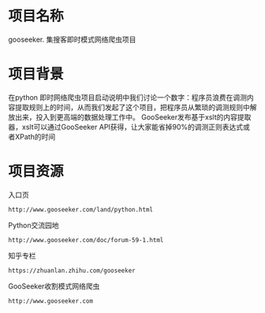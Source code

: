项目名称
=========

gooseeker. 集搜客即时模式网络爬虫项目

项目背景
========
在python 即时网络爬虫项目启动说明中我们讨论一个数字：程序员浪费在调测内容提取规则上的时间，从而我们发起了这个项目，把程序员从繁琐的调测规则中解放出来，投入到更高端的数据处理工作中。
GooSeeker发布基于xslt的内容提取器，xslt可以通过GooSeeker API获得，让大家能省掉90%的调测正则表达式或者XPath的时间


项目资源
========
入口页

    http://www.gooseeker.com/land/python.html

Python交流园地

    http://www.gooseeker.com/doc/forum-59-1.html

知乎专栏

    https://zhuanlan.zhihu.com/gooseeker

GooSeeker收割模式网络爬虫

    http://www.gooseeker.com

